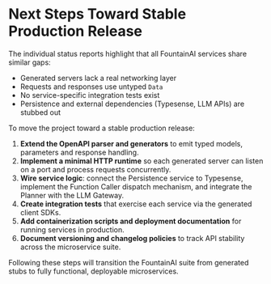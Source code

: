 # Next Steps Toward Stable Production Release

The individual status reports highlight that all FountainAI services share similar gaps:

- Generated servers lack a real networking layer
- Requests and responses use untyped `Data`
- No service-specific integration tests exist
- Persistence and external dependencies (Typesense, LLM APIs) are stubbed out

To move the project toward a stable production release:

1. **Extend the OpenAPI parser and generators** to emit typed models, parameters and response handling.
2. **Implement a minimal HTTP runtime** so each generated server can listen on a port and process requests concurrently.
3. **Wire service logic**: connect the Persistence service to Typesense, implement the Function Caller dispatch mechanism, and integrate the Planner with the LLM Gateway.
4. **Create integration tests** that exercise each service via the generated client SDKs.
5. **Add containerization scripts and deployment documentation** for running services in production.
6. **Document versioning and changelog policies** to track API stability across the microservice suite.

Following these steps will transition the FountainAI suite from generated stubs to fully functional, deployable microservices.
